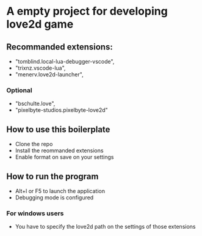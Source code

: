 # A empty project for developing love2d game

## Recommanded extensions:
- "tomblind.local-lua-debugger-vscode",
- "trixnz.vscode-lua",
- "menerv.love2d-launcher",

### Optional
- "bschulte.love",
- "pixelbyte-studios.pixelbyte-love2d"

## How to use this boilerplate
- Clone the repo
- Install the reommanded extensions
- Enable format on save on your settings

## How to run the program
- Alt+l or F5 to launch the application
- Debugging mode is configured

### For windows users
- You have to specify the love2d path on the settings of those extensions
